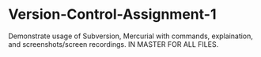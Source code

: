 # Version-Control-Assignment-1
Demonstrate usage of Subversion, Mercurial with commands, explaination, and screenshots/screen recordings.
IN MASTER FOR ALL FILES.
